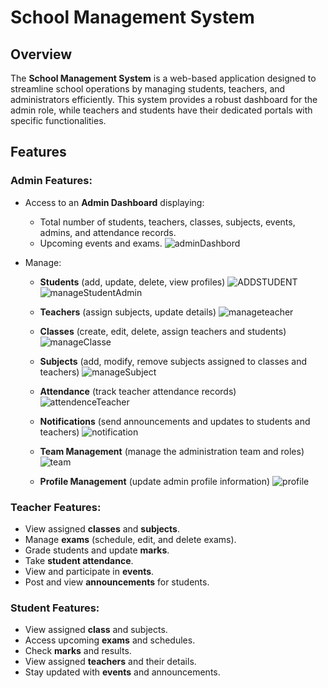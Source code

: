 # School Management System

## Overview
The **School Management System** is a web-based application designed to streamline school operations by managing students, teachers, and administrators efficiently. This system provides a robust dashboard for the admin role, while teachers and students have their dedicated portals with specific functionalities.

## Features
### Admin Features:
- Access to an **Admin Dashboard** displaying:
  - Total number of students, teachers, classes, subjects, events, admins, and attendance records.
  - Upcoming events and exams.
    ![adminDashbord](https://github.com/user-attachments/assets/c821e87c-2959-4b03-b45c-ac5e74910b1a)

- Manage:
  - **Students** (add, update, delete, view profiles)
    ![ADDSTUDENT](https://github.com/user-attachments/assets/8293cee4-fc21-4d10-b072-bca1c7ab58c8)
    ![manageStudentAdmin](https://github.com/user-attachments/assets/3e2cdf71-3591-4e0e-8c3f-40509b8e8b6c)

  - **Teachers** (assign subjects, update details)
    ![manageteacher](https://github.com/user-attachments/assets/9b9963df-1b44-48b9-8bec-f837d7e061ae)

  - **Classes** (create, edit, delete, assign teachers and students)
    ![manageClasse](https://github.com/user-attachments/assets/9821fa7c-ec7b-4bda-b3c9-f585fd1603cf)

  - **Subjects** (add, modify, remove subjects assigned to classes and teachers)
    ![manageSubject](https://github.com/user-attachments/assets/3453aab7-f283-478a-ace3-6f01e25f4514)

  - **Attendance** (track teacher attendance records)
    ![attendenceTeacher](https://github.com/user-attachments/assets/7ac228f4-02f5-47b6-ab63-bde3c9c52547)

  - **Notifications** (send announcements and updates to students and teachers)
    ![notification](https://github.com/user-attachments/assets/50eb7869-22ae-46dc-b5e7-3ddb547b8c13)

  - **Team Management** (manage the administration team and roles)
    ![team](https://github.com/user-attachments/assets/962fbf9e-0df0-49fa-b243-90ffa8e60fbb)

  - **Profile Management** (update admin profile information)
    ![profile](https://github.com/user-attachments/assets/93875599-ae5a-4099-9b58-9bd2cc349a0e)


### Teacher Features:
- View assigned **classes** and **subjects**.
- Manage **exams** (schedule, edit, and delete exams).
- Grade students and update **marks**.
- Take **student attendance**.
- View and participate in **events**.
- Post and view **announcements** for students.

### Student Features:
- View assigned **class** and subjects.
- Access upcoming **exams** and schedules.
- Check **marks** and results.
- View assigned **teachers** and their details.
- Stay updated with **events** and announcements.
